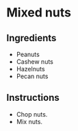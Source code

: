 # Mixed nuts

## Ingredients

- Peanuts
- Cashew nuts
- Hazelnuts
- Pecan nuts


## Instructions

- Chop nuts.
- Mix nuts.
